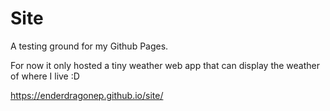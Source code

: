 # Site
A testing ground for my Github Pages.

For now it only hosted a tiny weather web app that can display the weather of where I live :D

https://enderdragonep.github.io/site/